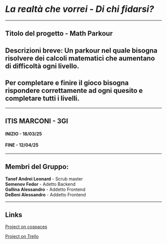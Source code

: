 # *La realtà che vorrei - Di chi fidarsi?*

___
## **Titolo del progetto - Math Parkour**

## **Descrizioni breve: Un parkour nel quale bisogna risolvere dei calcoli matematici che aumentano di difficoltà ogni livello.** 
## **Per completare e finire il gioco bisogna rispondere correttamente ad ogni quesito e completare tutti i livelli.** 
___

## ITIS MARCONI - 3GI
#### INIZIO - 18/03/25  
#### FINE - 12/04/25  
___
## Membri del Gruppo:

 **Tanef Andrei Leonard** - Scrub master  
 **Semenov Fedor** - Adetto Backend  
 **Gallina Alessandro** - Addetto Frontend  
 **DeBeni Alessandro** - Addetto Frontend  

___
## Links

[Project on cospaces](https://edu.cospaces.io/ATY-RAL)

[Project on Trello](https://trello.com/invite/b/67da7dad91167d5c834b5fc8/ATTI2066f80386ca5e861196a8666cbf6ce43532F96D/lavoro-informatica-gdst-math-parkour)
